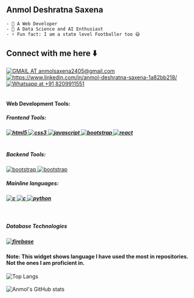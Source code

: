 ## **Anmol Deshratna Saxena**

```
- 🔭 A Web Developer
- 🌱 A Data Science and AI Enthusiast
- ⚡ Fun fact: I am a state level Footballer too 😄
```
## Connect with me here ⬇️

<a href="https://mail.google.com/mail/?view=cm&fs=1&to=anmolsaxena2405@gmail.com" target="blank"><img align="center" src="https://img.shields.io/badge/Gmail-D14836?style=for-the-badge&logo=gmail&logoColor=white" alt="GMAIL AT anmolsaxena2405@gmail.com"/></a>
<a href="https://www.linkedin.com/in/anmol-deshratna-saxena-1a82bb218/" target="blank"><img align="center" src="https://img.shields.io/badge/LinkedIn-0077B5?style=for-the-badge&logo=linkedin&logoColor=white" alt="https://www.linkedin.com/in/anmol-deshratna-saxena-1a82bb218/"/></a>
<a href="https://api.whatsapp.com/send?phone=8209911551&text=Hello!" target="blank"><img align="center" src="https://img.shields.io/badge/WhatsApp-25D366?style=for-the-badge&logo=whatsapp&logoColor=white" alt="Whatsapp at +91 8209911551"/></a> 
<br>
<br>

<h4 align = "left">Web Development Tools:</h4>
 <h5 align = "left">Frontend Tools:</h5>
 <h5> <a href="https://www.w3.org/html/" target="_blank" rel="noreferrer"> <img src="https://img.shields.io/badge/HTML5-E34F26?style=for-the-badge&logo=html5&logoColor=white" alt="html5"/> </a>
<a href="https://www.w3schools.com/css/" target="_blank" rel="noreferrer"> <img src="https://img.shields.io/badge/CSS3-1572B6?style=for-the-badge&logo=css3&logoColor=white" alt="css3"/> </a><a href="https://developer.mozilla.org/en-US/docs/Web/JavaScript" target="_blank" rel="noreferrer"> <img src="https://img.shields.io/badge/JavaScript-323330?style=for-the-badge&logo=javascript&logoColor=F7DF1E" alt="javascript"/> </a>  <a href="https://getbootstrap.com" target="_blank" rel="noreferrer"> <img src="https://img.shields.io/badge/Bootstrap-563D7C?style=for-the-badge&logo=bootstrap&logoColor=white" alt="bootstrap"/> </a>
 <a href="https://reactjs.org/" target="_blank" rel="noreferrer"> <img src="https://img.shields.io/badge/React-20232A?style=for-the-badge&logo=react&logoColor=61DAFB" alt="react"/>
<br> </a>
  <br>
  <h5 align = "left">Backend Tools:</h5>
 <a href="https://expressjs.com/" target="_blank" rel="noreferrer"> <img src="https://img.shields.io/badge/Express.js-000000?style=for-the-badge&logo=express&logoColor=white" alt="bootstrap"/> </a><a href="https://nodejs.org/en/" target="_blank" rel="noreferrer"> <img src="https://img.shields.io/badge/Node.js-339933?style=for-the-badge&logo=nodedotjs&logoColor=white" alt="bootstrap"/></a> 
<h5 align = "left">Mainline languages:<h5>
<a href="https://www.cprogramming.com/" target="_blank" rel="noreferrer"> <img src="https://img.shields.io/badge/C-00599C?style=for-the-badge&logo=c&logoColor=white" alt="c"/> </a><a href="https://isocpp.org/" target="_blank" rel="noreferrer"> <img src="https://img.shields.io/badge/C%2B%2B-00599C?style=for-the-badge&logo=c%2B%2B&logoColor=white" alt="c"/> </a> <a href="https://www.python.org" target="_blank" rel="noreferrer"> <img src="https://img.shields.io/badge/Python-FFD43B?style=for-the-badge&logo=python&logoColor=darkgreen" alt="python"/> </a>
 <br>
<br>
<br>
<h5 align="left">Database Technologies<h5>
   <a href="https://www.mysql.com/" target="_blank" rel="noreferrer"> <img src="https://img.shields.io/badge/MySQL-005C84?style=for-the-badge&logo=mysql&logoColor=white" alt="firebase"/> </a>
<h4> Note: This widget shows language I have used the most in repositories. Not the ones I am proficient in.</h4>
  
![Top Langs](https://github-readme-stats.vercel.app/api/top-langs/?username=legendmortal07&layout=compact)
<br>
<br>
![Anmol's GitHub stats](https://github-readme-stats.vercel.app/api?username=Ads2405&show_icons=true&theme=radical) 
